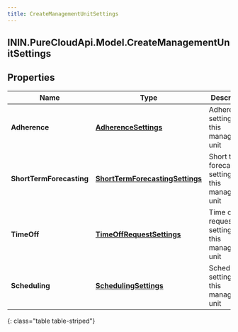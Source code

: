 ```yaml
---
title: CreateManagementUnitSettings
---
```

## ININ.PureCloudApi.Model.CreateManagementUnitSettings

## Properties

|Name | Type | Description | Notes|
|------------ | ------------- | ------------- | -------------|
| **Adherence** | [**AdherenceSettings**](AdherenceSettings.html) | Adherence settings for this management unit | [optional] |
| **ShortTermForecasting** | [**ShortTermForecastingSettings**](ShortTermForecastingSettings.html) | Short term forecasting settings for this management unit | [optional] |
| **TimeOff** | [**TimeOffRequestSettings**](TimeOffRequestSettings.html) | Time off request settings for this management unit | [optional] |
| **Scheduling** | [**SchedulingSettings**](SchedulingSettings.html) | Scheduling settings for this management unit | [optional] |
{: class="table table-striped"}


